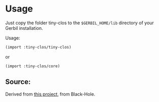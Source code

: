 # Usage

Just copy the folder tiny-clos to the `$GERBIL_HOME/lib` directory of your Gerbil 
installation.

Usage:

```scheme
(import :tiny-clos/tiny-clos)
```

or

```scheme
(import :tiny-clos/core)
```

## Source:

Derived from [this project](https://github.com/wime12/tiny-clos), from Black-Hole.
